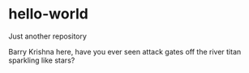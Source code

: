 # hello-world
Just another repository


Barry Krishna here, have you ever seen attack gates off the river titan sparkling like stars?
